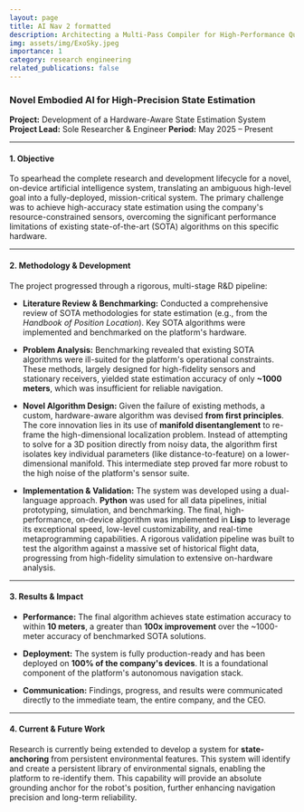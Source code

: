 ```yaml
---
layout: page
title: AI Nav 2 formatted
description: Architecting a Multi-Pass Compiler for High-Performance Quantum Control on the QICK tProcessor
img: assets/img/ExoSky.jpeg
importance: 1
category: research engineering
related_publications: false
---
```


### Novel Embodied AI for High-Precision State Estimation

**Project:** Development of a Hardware-Aware State Estimation System
**Project Lead:** Sole Researcher & Engineer
**Period:** May 2025 – Present

---

#### 1. Objective

To spearhead the complete research and development lifecycle for a novel, on-device artificial intelligence system, translating an ambiguous high-level goal into a fully-deployed, mission-critical system. The primary challenge was to achieve high-accuracy state estimation using the company's resource-constrained sensors, overcoming the significant performance limitations of existing state-of-the-art (SOTA) algorithms on this specific hardware.

---

#### 2. Methodology & Development

The project progressed through a rigorous, multi-stage R&D pipeline:

* **Literature Review & Benchmarking:** Conducted a comprehensive review of SOTA methodologies for state estimation (e.g., from the *Handbook of Position Location*). Key SOTA algorithms were implemented and benchmarked on the platform's hardware.

* **Problem Analysis:** Benchmarking revealed that existing SOTA algorithms were ill-suited for the platform's operational constraints. These methods, largely designed for high-fidelity sensors and stationary receivers, yielded state estimation accuracy of only **~1000 meters**, which was insufficient for reliable navigation.

* **Novel Algorithm Design:** Given the failure of existing methods, a custom, hardware-aware algorithm was devised **from first principles**. The core innovation lies in its use of **manifold disentanglement** to re-frame the high-dimensional localization problem. Instead of attempting to solve for a 3D position directly from noisy data, the algorithm first isolates key individual parameters (like distance-to-feature) on a lower-dimensional manifold. This intermediate step proved far more robust to the high noise of the platform's sensor suite.

* **Implementation & Validation:** The system was developed using a dual-language approach. **Python** was used for all data pipelines, initial prototyping, simulation, and benchmarking. The final, high-performance, on-device algorithm was implemented in **Lisp** to leverage its exceptional speed, low-level customizability, and real-time metaprogramming capabilities. A rigorous validation pipeline was built to test the algorithm against a massive set of historical flight data, progressing from high-fidelity simulation to extensive on-hardware analysis.

---

#### 3. Results & Impact

* **Performance:** The final algorithm achieves state estimation accuracy to within **10 meters**, a greater than **100x improvement** over the ~1000-meter accuracy of benchmarked SOTA solutions.

* **Deployment:** The system is fully production-ready and has been deployed on **100% of the company's devices**. It is a foundational component of the platform's autonomous navigation stack.

* **Communication:** Findings, progress, and results were communicated directly to the immediate team, the entire company, and the CEO.

---

#### 4. Current & Future Work

Research is currently being extended to develop a system for **state-anchoring** from persistent environmental features. This system will identify and create a persistent library of environmental signals, enabling the platform to re-identify them. This capability will provide an absolute grounding anchor for the robot's position, further enhancing navigation precision and long-term reliability.